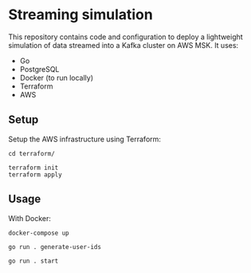# Streaming simulation

This repository contains code and configuration to deploy a lightweight simulation of data streamed into a Kafka cluster on AWS MSK. It uses:
 - Go
 - PostgreSQL
 - Docker (to run locally)
 - Terraform
 - AWS

## Setup

Setup the AWS infrastructure using Terraform:

```
cd terraform/

terraform init
terraform apply
```

## Usage

With Docker:

```
docker-compose up
```

```
go run . generate-user-ids
```

```
go run . start
```
